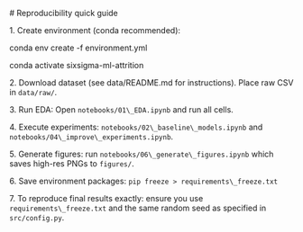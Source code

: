 \# Reproducibility quick guide





1\. Create environment (conda recommended):

conda env create -f environment.yml

conda activate sixsigma-ml-attrition





2\. Download dataset (see data/README.md for instructions). Place raw CSV in `data/raw/`.





3\. Run EDA: Open `notebooks/01\_EDA.ipynb` and run all cells.





4\. Execute experiments: `notebooks/02\_baseline\_models.ipynb` and `notebooks/04\_improve\_experiments.ipynb`.





5\. Generate figures: run `notebooks/06\_generate\_figures.ipynb` which saves high-res PNGs to `figures/`.





6\. Save environment packages: `pip freeze > requirements\_freeze.txt`





7\. To reproduce final results exactly: ensure you use `requirements\_freeze.txt` and the same random seed as specified in `src/config.py`.

